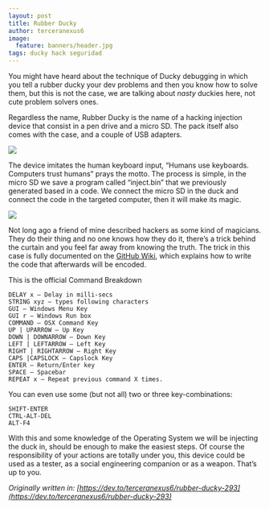 ```yaml
---
layout: post
title: Rubber Ducky
author: terceranexus6
image:
  feature: banners/header.jpg
tags: ducky hack seguridad
---
```


You might have heard about the technique of Ducky debugging in which you tell a rubber ducky your dev problems and then you know how to solve them, but this is not the case, we are talking about *nasty* duckies here, not cute problem solvers ones.

Regardless the name, Rubber Ducky is the name of a hacking injection device that consist in a pen drive and a micro SD. The pack itself also comes with the case, and a couple of USB adapters.

<img src="{{ site.url }}/assets/images/dev.to/1_LxlmHycPbysH9w3ezFnEzw.jpeg" style="display: block; margin: 0 auto;">

The device imitates the human keyboard input, “Humans use keyboards. Computers trust humans” prays the motto. The process is simple, in the micro SD we save a program called “inject.bin” that we previously generated based in a code. We connect the micro SD in the duck and connect the code in the targeted computer, then it will make its magic.

<img src="{{ site.url }}/assets/images/dev.to/1_0dFQs9g3YLSiy64yxBN_4Q.jpeg" style="display: block; margin: 0 auto;">

Not long ago a friend of mine described hackers as some kind of magicians. They do their thing and no one knows how they do it, there’s a trick behind the curtain and you feel far away from knowing the truth. The trick in this case is fully documented on the [GitHub Wiki](https://github.com/hak5darren/USB-Rubber-Ducky/wiki), which explains how to write the code that afterwards will be encoded.

This is the official Command Breakdown

```
DELAY x — Delay in milli-secs
STRING xyz — types following characters
GUI — Windows Menu Key
GUI r — Windows Run box
COMMAND — OSX Command Key
UP | UPARROW — Up Key
DOWN | DOWNARROW — Down Key
LEFT | LEFTARROW — Left Key
RIGHT | RIGHTARROW — Right Key
CAPS |CAPSLOCK — Capslock Key
ENTER — Return/Enter key
SPACE — Spacebar
REPEAT x — Repeat previous command X times.
```

You can even use some (but not all) two or three key-combinations:

```
SHIFT-ENTER
CTRL-ALT-DEL
ALT-F4
```

With this and some knowledge of the Operating System we will be injecting the duck in, should be enough to make the easiest steps. Of course the responsibility of your actions are totally under you, this device could be used as a tester, as a social engineering companion or as a weapon. That’s up to you.

*Originally written in: [https://dev.to/terceranexus6/rubber-ducky-293](https://dev.to/terceranexus6/rubber-ducky-293)*
